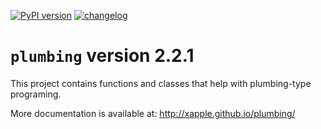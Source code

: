 [![PyPI version](https://badge.fury.io/py/plumbing.svg)](https://badge.fury.io/py/plumbing)
[![changelog](http://allmychanges.com/p/python/plumbing/badge/)](http://allmychanges.com/p/python/plumbing/?utm_source=badge)

# `plumbing` version 2.2.1

This project contains functions and classes that help with plumbing-type programing.

More documentation is available at:
http://xapple.github.io/plumbing/